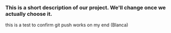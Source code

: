 ### This is a short description of our project. We'll change once we actually choose it.

this is a test to confirm git push works on my end (Blanca)
